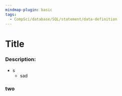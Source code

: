 ```yaml
---
mindmap-plugin: basic
tags:
  - CompSci/database/SQL/statement/data-definition
---
```

# Title
### Description:
- s
	- sad
### two